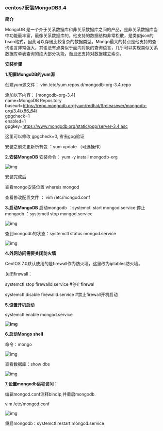 ### centos7安装MongoDB3.4



**简介**

MongoDB 是一个介于关系数据库和非关系数据库之间的产品，是非关系数据库当中功能最丰富，最像关系数据库的。他支持的数据结构非常松散，是类似json的bson格式，因此可以存储比较复杂的数据类型。Mongo最大的特点是他支持的查询语言非常强大，其语法有点类似于面向对象的查询语言，几乎可以实现类似关系数据库单表查询的绝大部分功能，而且还支持对数据建立索引。




**安装步骤**

 

**1.配置MongoDB的yum源**

 

创建yum源文件：
vim /etc/yum.repos.d/mongodb-org-3.4.repo

添加以下内容：
[mongodb-org-3.4]  
name=MongoDB Repository  
baseurl=https://repo.mongodb.org/yum/redhat/$releasever/mongodb-org/3.4/x86_64/  
gpgcheck=1  
enabled=1  
gpgkey=https://www.mongodb.org/static/pgp/server-3.4.asc 

 

这里可以修改 gpgcheck=0, 省去gpg验证

安装之前先更新所有包 ：yum update （可选操作）

 

**2.安装MongoDB**
安装命令：
yum -y install mongodb-org

 

![img](https://images2015.cnblogs.com/blog/1152574/201706/1152574-20170601160538196-1564302992.png)

 



安装完成后

查看mongo安装位置 whereis mongod

查看修改配置文件 ： vim /etc/mongod.conf

 

 

**3.启动MongoDB** 
启动mongodb ：systemctl start mongod.service
停止mongodb ：systemctl stop mongod.service

![img](https://images2015.cnblogs.com/blog/1152574/201706/1152574-20170601161258336-1675102605.png) 



查到mongodb的状态：systemctl status mongod.service

![img](https://images2015.cnblogs.com/blog/1152574/201706/1152574-20170601161448399-2066311169.png)





**4.外网访问需要关闭防火墙**

 

 CentOS 7.0默认使用的是firewall作为防火墙，这里改为iptables防火墙。 

关闭firewall：

 systemctl stop firewalld.service #停止firewal

 systemctl disable firewalld.service #禁止firewall开机启动

 

 

**5.设置开机启动**

 systemctl enable mongod.service 

**![img](https://images2015.cnblogs.com/blog/1152574/201706/1152574-20170601161522071-1909983030.png)**

 

**6.启动Mongo shell**

 

 命令：mongo 

![img](https://images2015.cnblogs.com/blog/1152574/201706/1152574-20170601161618649-198663251.png)



查看数据库：show dbs

![img](https://images2015.cnblogs.com/blog/1152574/201706/1152574-20170601161721258-1755127562.png)



**7.设置mongodb远程访问：**

 编辑mongod.conf注释bindIp,并重启mongodb.

 vim /etc/mongod.conf 

 ![img](https://images2015.cnblogs.com/blog/1152574/201706/1152574-20170601161847868-46882348.png)

 

重启mongodb：systemctl restart mongod.service